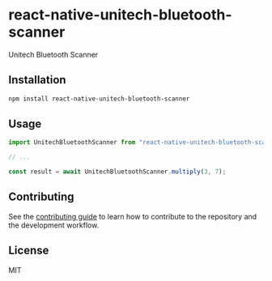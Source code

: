# react-native-unitech-bluetooth-scanner

Unitech Bluetooth Scanner

## Installation

```sh
npm install react-native-unitech-bluetooth-scanner
```

## Usage

```js
import UnitechBluetoothScanner from "react-native-unitech-bluetooth-scanner";

// ...

const result = await UnitechBluetoothScanner.multiply(3, 7);
```

## Contributing

See the [contributing guide](CONTRIBUTING.md) to learn how to contribute to the repository and the development workflow.

## License

MIT

